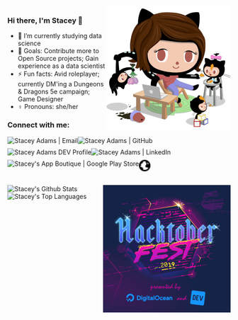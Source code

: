 <img align="right" alt="Octocat Mom" src="https://github.com/staceybellerose/staceybellerose/blob/main/assets/octocat-mom.png?raw=true" />

### Hi there, I'm Stacey 👋

- 📖 I’m currently studying data science
- 🥅 Goals: Contribute more to Open Source projects; Gain experience as a data scientist
- ⚡ Fun facts: Avid roleplayer; currently DM'ing a Dungeons &amp; Dragons 5e campaign; Game Designer
- ♀ Pronouns: she/her

<!--
More ideas:
- 🔭 I’m currently working on ...
- 🌱 I’m currently learning ...
- 👯 I’m looking to collaborate on ...
- 🤔 I’m looking for help with ...
- 💬 Ask me about ...
-->

### Connect with me:

[<img align="left" alt="Stacey Adams | Email" height="26px" src="https://raw.githubusercontent.com/FortAwesome/Font-Awesome/951a0d011f8c832991750c16136f8e260efa60b5/svgs/regular/envelope.svg" />][email]
[<img align="left" alt="Stacey Adams | GitHub" height="26px" src="https://cdn.jsdelivr.net/npm/simple-icons@3.0.1/icons/github.svg" />][githubprofile]
[<img align="left" alt="Stacey Adams DEV Profile" height="26px" src="https://d2fltix0v2e0sb.cloudfront.net/dev-badge.svg" />][dev.to]
[<img align="left" alt="Stacey Adams | LinkedIn" height="26px" src="https://cdn.jsdelivr.net/npm/simple-icons@v3/icons/linkedin.svg" />][linkedin]
[<img align="left" alt="Stacey's App Boutique | Google Play Store" height="26px" src="https://cdn.jsdelivr.net/npm/simple-icons@v3/icons/googleplay.svg" />][playstore]
[<img align="left" alt="Stacey Adams" height="26px" src="https://raw.githubusercontent.com/iconic/open-iconic/36b618fb260c245ea35dc7b19117405d31308102/svg/globe.svg" />][website]

<br clear="left" /><br clear="right" />

[<img align="right" alt="Hacktoberfest 2019" src="https://github.com/github/explore/blob/52f9c384026c08a42543c8018f6d978ff3e24135/topics/hacktoberfest/hacktoberfest.png" />][hacktoberfest]</div>

<img alt="Stacey's Github Stats" src="https://github-readme-stats.vercel.app/api?username=staceybellerose&show_icons=true&hide_border=true&include_all_commits=true" />

<img alt="Stacey's Top Languages" src="https://github-readme-stats.vercel.app/api/top-langs/?username=staceybellerose&hide=Jupyter%20Notebook&hide_border=true" />

[email]: mailto:stacey.belle.rose@gmail.com
[githubprofile]: https://github.com/staceybellerose
[website]: https://staceyadams.me
[dev.to]: https://dev.to/staceybellerose
[linkedin]: https://linkedin.com/in/staceyadams1
[playstore]: https://play.google.com/store/apps/developer?id=Stacey%27s+App+Boutique
[hacktoberfest]: https://hacktoberfest.digitalocean.com/
